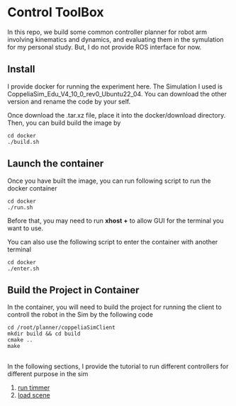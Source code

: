 # Control ToolBox

In this repo, we build some common controller planner for robot arm involving kinematics and dynamics, and evaluating them in the symulation for my personal study. But, I do not provide ROS interface for now.

## Install
I provide docker for running the experiment here. The Simulation I used is CoppeliaSim_Edu_V4_10_0_rev0_Ubuntu22_04. You can download the other version and rename the code by your self.

Once download the .tar.xz file, place it into the docker/download directory. Then, you can build build the image by 
```
cd docker
./build.sh
```

## Launch the container
Once you have built the image, you can run following script to run the docker container
```
cd docker
./run.sh
```
Before that, you may need to run __xhost +__ to allow GUI for the terminal you want to use.

You can also use the following script to enter the container with another terminal
```
cd docker
./enter.sh
```

## Build the Project in Container
In the container, you will need to build the project for running the client to controll the robot in the Sim by the following code
```
cd /root/planner/coppeliaSimClient
mkdir build && cd build
cmake ..
make
```

##
In the following sections, I provide the tutorial to run different controllers for different purpose in the sim

1. [run timmer](tutorial/sim_timer/README.md)
2. [load scene](tutorial/load_scene/README.md)